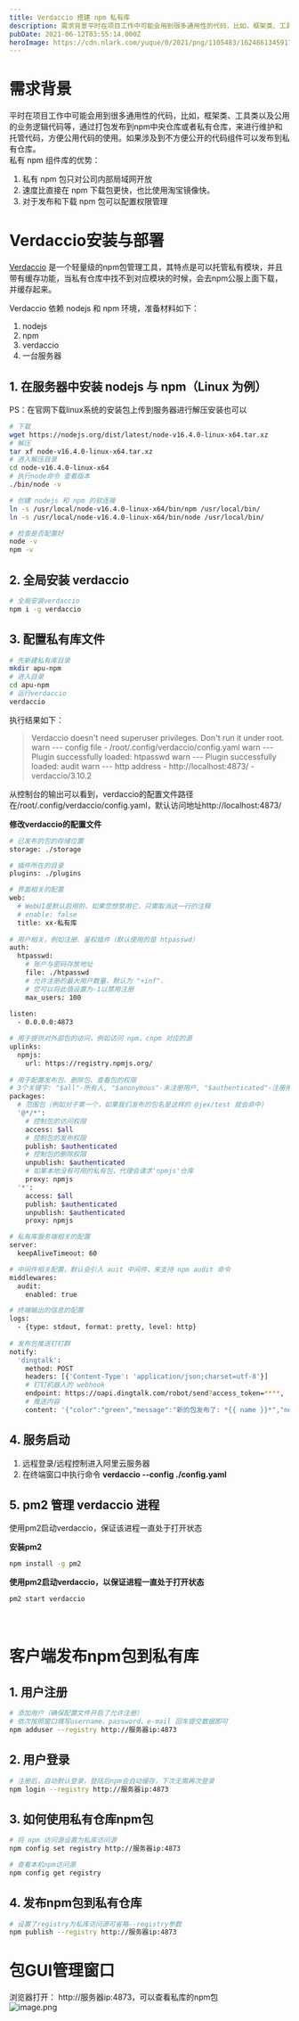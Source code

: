 ```yaml
---
title: Verdaccio 搭建 npm 私有库
description: 需求背景平时在项目工作中可能会用到很多通用性的代码，比如，框架类、工具类以及公用的业务逻辑代码等，通过打包发布到npm中央仓库或者私有仓库，来进行维护和托管代码，方便公用代码的使用。如果涉及到不方便公开的代码组件可以发布到私有仓库。私有 npm 组件库的优势：私有 npm 包只对公司内部局域网...
pubDate: 2021-06-12T03:55:14.000Z
heroImage: https://cdn.nlark.com/yuque/0/2021/png/1105483/1624861345917-f813d834-2c8f-4aba-a86f-f0e2fd436a5f.png
---
```


# 需求背景

平时在项目工作中可能会用到很多通用性的代码，比如，框架类、工具类以及公用的业务逻辑代码等，通过打包发布到npm中央仓库或者私有仓库，来进行维护和托管代码，方便公用代码的使用。如果涉及到不方便公开的代码组件可以发布到私有仓库。<br />私有 npm 组件库的优势：

1. 私有 npm 包只对公司内部局域网开放
2. 速度比直接在 npm 下载包更快，也比使用淘宝镜像快。
3. 对于发布和下载 npm 包可以配置权限管理


# Verdaccio安装与部署

[Verdaccio](https://github.com/verdaccio/verdaccio) 是一个轻量级的npm包管理工具，其特点是可以托管私有模块，并且带有缓存功能，当私有仓库中找不到对应模块的时候，会去npm公服上面下载，并缓存起来。

Verdaccio 依赖 nodejs 和 npm 环境，准备材料如下：

1. nodejs
2. npm
3. verdaccio
4. 一台服务器


## 1. 在服务器中安装 nodejs 与 npm（Linux 为例）
PS：在官网下载linux系统的安装包上传到服务器进行解压安装也可以
```bash
# 下载
wget https://nodejs.org/dist/latest/node-v16.4.0-linux-x64.tar.xz
# 解压
tar xf node-v16.4.0-linux-x64.tar.xz
# 进入解压目录
cd node-v16.4.0-linux-x64
# 执行node命令 查看版本
./bin/node -v

# 创建 nodejs 和 npm 的软连接
ln -s /usr/local/node-v16.4.0-linux-x64/bin/npm /usr/local/bin/
ln -s /usr/local/node-v16.4.0-linux-x64/bin/node /usr/local/bin/

# 检查是否配置好
node -v
npm -v
```


## 2. 全局安装 verdaccio
```bash
# 全局安装verdaccio
npm i -g verdaccio
```


## 3. 配置私有库文件
```bash
# 先新建私有库目录
mkdir apu-npm
# 进入目录
cd apu-npm
# 运行verdaccio
verdaccio
```

执行结果如下：
> Verdaccio doesn't need superuser privileges. Don't run it under root. 
> warn --- config file - /root/.config/verdaccio/config.yaml 
> warn --- Plugin successfully loaded: htpasswd 
> warn --- Plugin successfully loaded: audit 
> warn --- http address - http://localhost:4873/ - verdaccio/3.10.2


从控制台的输出可以看到，verdaccio的配置文件路径在/root/.config/verdaccio/config.yaml，默认访问地址http://localhost:4873/

**修改verdaccio的配置文件**
```bash
# 已发布的包的存储位置
storage: ./storage

# 插件所在的目录
plugins: ./plugins

# 界面相关的配置
web:
  # WebUI是默认启用的，如果您想禁用它，只需取消这一行的注释
  # enable: false
  title: xx-私有库
  
# 用户相关，例如注册、鉴权插件（默认使用的是 htpasswd）
auth:
  htpasswd:
    # 账户与密码存放地址
    file: ./htpasswd
    # 允许注册的最大用户数量，默认为 "+inf".
    # 您可以将此值设置为-1以禁用注册
    max_users: 100
    
listen:
  - 0.0.0.0:4873

# 用于提供对外部包的访问，例如访问 npm、cnpm 对应的源
uplinks:
  npmjs:
    url: https://registry.npmjs.org/
    
# 用于配置发布包、删除包、查看包的权限
# 3个关键字: "$all"-所有人, "$anonymous"-未注册用户, "$authenticated"-注册用户
packages:
  # 范围包（例如对于第一个，如果我们发布的包名是这样的 @jex/test 就会命中）
  '@*/*':
    # 控制包的访问权限
    access: $all
    # 控制包的发布权限
    publish: $authenticated
    # 控制包的删除权限
    unpublish: $authenticated
    # 如果本地没有可用的私有包，代理会请求'npmjs'仓库
    proxy: npmjs
  '*':
    access: $all
    publish: $authenticated
    unpublish: $authenticated
    proxy: npmjs

# 私有库服务端相关的配置
server:
  keepAliveTimeout: 60

# 中间件相关配置，默认会引入 auit 中间件，来支持 npm audit 命令
middlewares:
  audit:
    enabled: true

# 终端输出的信息的配置
logs:
  - {type: stdout, format: pretty, level: http}
 
# 发布包推送钉钉群
notify:
  'dingtalk':
    method: POST
    headers: [{'Content-Type': 'application/json;charset=utf-8'}]
    # 钉钉机器人的 webhook
    endpoint: https://oapi.dingtalk.com/robot/send?access_token=****,
    # 推送内容
    content: '{"color":"green","message":"新的包发布了: *{{ name }}*","notify":true,"message_format":"text"}'

```


## 4. 服务启动

1. 远程登录/远程控制进入阿里云服务器
2. 在终端窗口中执行命令 **verdaccio --config ./config.yaml**


## 5. pm2 管理 verdaccio 进程
使用pm2启动verdaccio，保证该进程一直处于打开状态

**安装pm2**
```bash
npm install -g pm2
```


**使用pm2启动verdaccio，以保证进程一直处于打开状态**
```bash
pm2 start verdaccio
```

# <br />客户端发布npm包到私有库


## 1. 用户注册

```bash
# 添加用户（确保配置文件开启了允许注册）
# 依次按照窗口填写username、password、e-mail 回车提交数据即可
npm adduser --registry http://服务器ip:4873
```


## 2. 用户登录
```bash
# 注册后，自动默认登录，登陆后npm会自动缓存，下次无需再次登录
npm login --registry http://服务器ip:4873
```


## 3. 如何使用私有仓库npm包
```bash
# 将 npm 访问源设置为私库访问源
npm config set registry http://服务器ip:4873

# 查看本机npm访问源
npm config get registry
```


## 4. 发布npm包到私有仓库
```bash
# 设置了registry为私库访问源可省略--registry参数
npm publish --registry http://服务器ip:4873
```


# 包GUI管理窗口
浏览器打开： http://服务器ip:4873，可以查看私库的npm包<br />![image.png](https://cdn.nlark.com/yuque/0/2021/png/1105483/1624861345917-f813d834-2c8f-4aba-a86f-f0e2fd436a5f.png#clientId=uad0d2182-fa06-4&from=paste&id=u701e99e2&originHeight=386&originWidth=1280&originalType=url&ratio=1&size=126539&status=done&style=none&taskId=ub25e65f6-b8fd-4b57-af8d-ca040d4a642)
